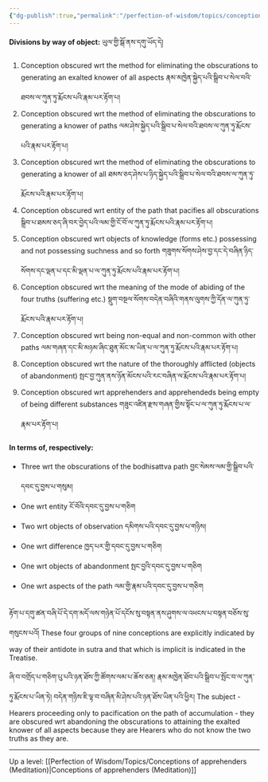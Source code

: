 ```yaml
---
{"dg-publish":true,"permalink":"/perfection-of-wisdom/topics/conceptions-of-apprehenders-of-imputed-existents-meditation/"}
---
```



**Divisions by way of object:** ཡུལ་གྱི་སྒོ་ནས་དགུ་ཡོད་དེ།
1. Conception obscured wrt the method for eliminating the obscurations to generating an exalted knower of all aspects རྣམ་མཁྱེན་སྐྱེད་པའི་སྒྲིབ་པ་སེལ་བའི་ཐབས་ལ་ཀུན་ཏུ་རྨོངས་པའི་རྣམ་པར་རྟོག་པ།
2. Conception obscured wrt the method of eliminating the obscurations to generating a knower of paths
   ལམ་ཤེས་སྐྱེད་པའི་སྒྲིབ་པ་སེལ་བའི་ཐབས་ལ་ཀུན་ཏུ་རྨོངས་པའི་རྣམ་པར་རྟོག་པ།
3. Conception obscured wrt the method of eliminating the obscurations to generating a knower of all
   ཐམས་ཅད་ཤེས་པ་ཉིད་སྐྱེད་པའི་སྒྲིབ་པ་སེལ་བའི་ཐབས་ལ་ཀུན་ཏུ་རྨོངས་པའི་རྣམ་པར་རྟོག་པ།
4. Conception obscured wrt entity of the path that pacifies all obscurations
   སྒྲིབ་པ་ཐམས་ཅད་ཞི་བར་བྱེད་པའི་ལམ་གྱི་ངོ་བོ་ལ་ཀུན་ཏུ་རྨོངས་པའི་རྣམ་པར་རྟོག་པ།
5. Conception obscured wrt objects of knowledge (forms etc.) possessing and not possessing suchness and so forth གཟུགས་སོགས་ཤེས་བྱ་དང་དེ་བཞིན་ཉིད་སོགས་དང་ལྡན་པ་དང་མི་ལྡན་པ་ལ་ཀུན་ཏུ་རྨོངས་པའི་རྣམ་པར་རྟོག་པ།
6. Conception obscured wrt the meaning of the mode of abiding of the four truths (suffering etc.)
   སྡུག་བསྔལ་སོགས་བདེན་བཞིའི་གནས་ལུགས་ཀྱི་དོན་ལ་ཀུན་ཏུ་རྨོངས་པའི་རྣམ་པར་རྟོག་པ།
7. Conception obscured wrt being non-equal and non-common with other paths
   ལམ་གཞན་དང་མི་མཉམ་ཞིང་ཐུན་མོང་མ་ཡིན་པ་ལ་ཀུན་ཏུ་རྨོངས་པའི་རྣམ་པར་རྟོག་པ།
8. Conception obscured wrt the nature of the thoroughly afflicted (objects of abandonment)
   སྤང་བྱ་ཀུན་ནས་ཉོན་མོངས་པའི་རང་བཞིན་ལ་རྨོངས་པའི་རྣམ་པར་རྟོག་པ།
9. Conception obscured wrt apprehenders and apprehendeds being empty of being different substances
   གཟུང་འཛིན་རྫས་གཞན་གྱིས་སྟོང་པ་ལ་ཀུན་ཏུ་རྨོངས་པ་ལ་རྣམ་པར་རྟོག་པ།

**In terms of, respectively:**
- Three wrt the obscurations of the bodhisattva path བྱང་སེམས་ལམ་གྱི་སྒྲིབ་པའི་དབང་དུ་བྱས་པ་གསུམ།
- One wrt entity ངོ་བོའི་དབང་དུ་བྱས་པ་གཅིག
- Two wrt objects of observation དམིགས་པའི་དབང་དུ་བྱས་པ་གཉིས།
- One wrt difference ཁྱད་པར་གྱི་དབང་དུ་བྱས་པ་གཅིག
- One wrt objects of abandonment སྤང་བྱའི་དབང་དུ་བྱས་པ་གཅིག
- One wrt aspects of the path ལམ་གྱི་རྣམ་པའི་དབང་དུ་བྱས་པ་གཅིག

རྟོག་པ་དགུ་ཚན་བཞི་པོ་དེ་དག་མདོ་ལས་གཉེན་པོ་དངོས་སུ་བསྟན་ནས་ཤུགས་ལ་འཕངས་པ་བསྟན་བཅོས་སུ་གསུངས་པའོ།
These four groups of nine conceptions are explicitly indicated by way of their antidote in sutra and that which is implicit is indicated in the Treatise.

ཞི་བ་བགྲོད་པ་གཅིག་པུ་པའི་ཉན་ཐོས་ཀྱི་ཚོགས་ལམ་པ་ཆོས་ཅན། རྣམ་མཁྱེན་ཐོབ་པའི་སྒྲིབ་པ་སྤོང་བ་ལ་ཀུན་ཏུ་རྨོངས་པ་ཡིན་ཏེ། 
བདེན་གཉིས་ཇི་ལྟ་བ་བཞིན་མི་ཤེས་པའི་ཉན་ཐོས་ཡིན་པའི་ཕྱིར།
The subject - Hearers proceeding only to pacification on the path of accumulation - they are obscured wrt abandoning the obscurations to attaining the exalted knower of all aspects because they are Hearers who do not know the two truths as they are.

---
Up a level: [[Perfection of Wisdom/Topics/Conceptions of apprehenders (Meditation)\|Conceptions of apprehenders (Meditation)]]